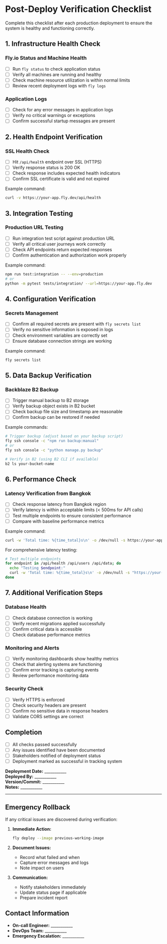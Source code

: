 # Post-Deploy Verification Checklist

Complete this checklist after each production deployment to ensure the system is healthy and functioning correctly.

## 1. Infrastructure Health Check

### Fly.io Status and Machine Health
- [ ] Run `fly status` to check application status
- [ ] Verify all machines are running and healthy
- [ ] Check machine resource utilization is within normal limits
- [ ] Review recent deployment logs with `fly logs`

### Application Logs
- [ ] Check for any error messages in application logs
- [ ] Verify no critical warnings or exceptions
- [ ] Confirm successful startup messages are present

## 2. Health Endpoint Verification

### SSL Health Check
- [ ] Hit `/api/health` endpoint over SSL (HTTPS)
- [ ] Verify response status is 200 OK
- [ ] Check response includes expected health indicators
- [ ] Confirm SSL certificate is valid and not expired

Example command:
```bash
curl -v https://your-app.fly.dev/api/health
```

## 3. Integration Testing

### Production URL Testing
- [ ] Run integration test script against production URL
- [ ] Verify all critical user journeys work correctly
- [ ] Check API endpoints return expected responses
- [ ] Confirm authentication and authorization work properly

Example command:
```bash
npm run test:integration -- --env=production
# or
python -m pytest tests/integration/ --url=https://your-app.fly.dev
```

## 4. Configuration Verification

### Secrets Management
- [ ] Confirm all required secrets are present with `fly secrets list`
- [ ] Verify no sensitive information is exposed in logs
- [ ] Check environment variables are correctly set
- [ ] Ensure database connection strings are working

Example command:
```bash
fly secrets list
```

## 5. Data Backup Verification

### Backblaze B2 Backup
- [ ] Trigger manual backup to B2 storage
- [ ] Verify backup object exists in B2 bucket
- [ ] Check backup file size and timestamp are reasonable
- [ ] Confirm backup can be restored if needed

Example commands:
```bash
# Trigger backup (adjust based on your backup script)
fly ssh console -c "npm run backup:manual"
# or
fly ssh console -c "python manage.py backup"

# Verify in B2 (using B2 CLI if available)
b2 ls your-bucket-name
```

## 6. Performance Check

### Latency Verification from Bangkok
- [ ] Check response latency from Bangkok region
- [ ] Verify latency is within acceptable limits (< 500ms for API calls)
- [ ] Test multiple endpoints to ensure consistent performance
- [ ] Compare with baseline performance metrics

Example command:
```bash
curl -w 'Total time: %{time_total}s\n' -o /dev/null -s https://your-app.fly.dev/api/health
```

For comprehensive latency testing:
```bash
# Test multiple endpoints
for endpoint in /api/health /api/users /api/data; do
  echo "Testing $endpoint:"
  curl -w 'Total time: %{time_total}s\n' -o /dev/null -s "https://your-app.fly.dev$endpoint"
done
```

## 7. Additional Verification Steps

### Database Health
- [ ] Check database connection is working
- [ ] Verify recent migrations applied successfully
- [ ] Confirm critical data is accessible
- [ ] Check database performance metrics

### Monitoring and Alerts
- [ ] Verify monitoring dashboards show healthy metrics
- [ ] Check that alerting systems are functioning
- [ ] Confirm error tracking is capturing events
- [ ] Review performance monitoring data

### Security Check
- [ ] Verify HTTPS is enforced
- [ ] Check security headers are present
- [ ] Confirm no sensitive data in response headers
- [ ] Validate CORS settings are correct

## Completion

- [ ] All checks passed successfully
- [ ] Any issues identified have been documented
- [ ] Stakeholders notified of deployment status
- [ ] Deployment marked as successful in tracking system

**Deployment Date:** ___________  
**Deployed By:** ___________  
**Version/Commit:** ___________  
**Notes:** ___________

---

## Emergency Rollback

If any critical issues are discovered during verification:

1. **Immediate Action:**
   ```bash
   fly deploy --image previous-working-image
   ```

2. **Document Issues:**
   - Record what failed and when
   - Capture error messages and logs
   - Note impact on users

3. **Communication:**
   - Notify stakeholders immediately
   - Update status page if applicable
   - Prepare incident report

## Contact Information

- **On-call Engineer:** ___________
- **DevOps Team:** ___________
- **Emergency Escalation:** ___________
